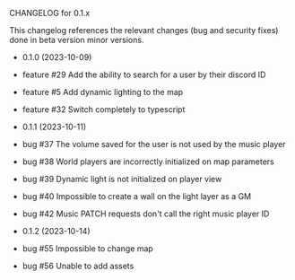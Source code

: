CHANGELOG for 0.1.x

This changelog references the relevant changes (bug and security fixes) done in beta version minor versions.

* 0.1.0 (2023-10-09)

 * feature #29 Add the ability to search for a user by their discord ID
 * feature #5 Add dynamic lighting to the map
 * feature #32 Switch completely to typescript

* 0.1.1 (2023-10-11)
 * bug #37 The volume saved for the user is not used by the music player
 * bug #38 World players are incorrectly initialized on map parameters
 * bug #39 Dynamic light is not initialized on player view
 * bug #40 Impossible to create a wall on the light layer as a GM
 * bug #42 Music PATCH requests don't call the right music player ID

* 0.1.2 (2023-10-14)
 * bug #55 Impossible to change map
 * bug #56 Unable to add assets